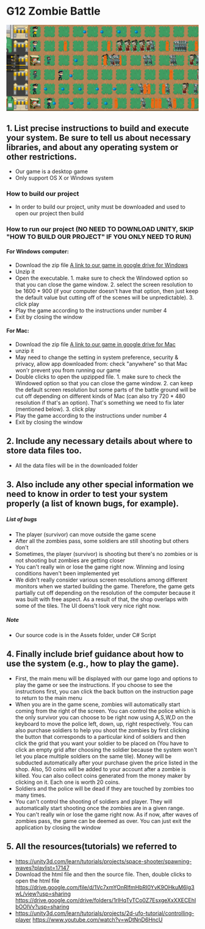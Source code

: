 # G12 Zombie Battle
![alt text](https://github.com/bryan-wu/ZombieBattleUnity/blob/new_map/updatedsample.PNG "In-game capture")

## 1. List precise instructions to build and execute your system. Be sure to tell us about necessary libraries, and about any operating system or other restrictions.
* Our game is a desktop game
* Only support OS X or Windows system
### How to build our project
* In order to build our project, unity must be downloaded and used to open our project then build
### How to run our project (NO NEED TO DOWNLOAD UNITY, SKIP "HOW TO BUILD OUR PROJECT" IF YOU ONLY NEED TO RUN)
#### For Windows computer:
* Download the zip file [A link to our game in google drive for Windows](https://drive.google.com/open?id=1S9sYeDLZjktDaNnRKx7R9n4cP51AWZRx)
* Unzip it
* Open the executable. 1. make sure to check the Windowed option so that you can close the game window. 2. select the screen resolution to be 1600 * 900 (if your computer doesn't have that option, then just keep the default value but cutting off of the scenes will be unpredictable). 3. click play
* Play the game according to the instructions under number 4
* Exit by closing the window
#### For Mac:
* Download the zip file [A link to our game in google drive for Mac](https://drive.google.com/file/d/1SbfHrpfKzpbxfp86QZHHqG2XzWpd2glB/view?usp=sharing)
* unzip it
* May need to change the setting in system preference, security & privacy, allow app downloaded from: check "anywhere" so that Mac won'r prevent you from running our game
* Double clicks to open the upzipped file. 1. make sure to check the Windowed option so that you can close the game window. 2. can keep the default screen resolution but some parts of the battle ground will be cut off depending on different kinds of Mac (can also try 720 * 480 resolution if that's an option). That's something we need to fix later (mentioned below). 3. click play
* Play the game according to the instructions under number 4
* Exit by closing the window
## 2. Include any necessary details about where to store data files too.
* All the data files will be in the downloaded folder
## 3. Also include any other special information we need to know in order to test your system properly (a list of known bugs, for example).
##### List of bugs
* The player (survivor) can move outside the game scene
* After all the zombies pass, some soldiers are still shooting but others don't
* Sometimes, the player (survivor) is shooting but there's no zombies or is not shooting but zombies are getting closer
* You can't really win or lose the game right now. Winning and losing conditions haven't been implemented yet
* We didn't really consider various screen resolutions among different monitors when we started building the game. Therefore, the game gets partially cut off depending on the resolution of the computer because it was built with free aspect. As a result of that, the shop overlaps with some of the tiles. The UI doens't look very nice right now.
##### Note
* Our source code is in the Assets folder, under C# Script
## 4. Finally include brief guidance about how to use the system (e.g., how to play the game).
* First, the main menu will be displayed with our game logo and options to play the game or see the instructions. If you choose to see the instructions first, you can click the back button on the instruction page to return to the main menu
* When you are in the game scene, zombies will automatically start coming from the right of the screen. You can control the police which is the only survivor you can choose to be right now using A,S,W,D on the keyboard to move the police left, down, up, right respectively. You can also purchase soldiers to help you shoot the zombies by first clicking the button that corresponds to a particular kind of soldiers and then click the grid that you want your soldier to be placed on (You have to click an empty grid after choosing the soldier because the system won't let you place multiple soldiers on the same tile). Money will be subducted automatically after your purchase given the price listed in the shop. Also, 50 coins will be added to your account after a zombie is killed. You can also collect coins generated from the money maker by clicking on it. Each one is worth 20 coins. 
* Soldiers and the police will be dead if they are touched by zombies too many times.
* You can't control the shooting of soldiers and player. They will automatically start shooting once the zombies are in a given range.
* You can't really win or lose the game right now. As if now, after waves of zombies pass, the game can be deemed as over. You can just exit the application by closing the window
## 5. All the resources(tutorials) we referred to
* <https://unity3d.com/learn/tutorials/projects/space-shooter/spawning-waves?playlist=17147>
* Download the html file and then the source file. Then, double clicks to open the html file
<https://drive.google.com/file/d/1Vc7xmYOnRlfmHbRI0YvK9OHkuM6Ig3wL/view?usp=sharing> <https://drive.google.com/drive/folders/1rlHqTyTCo0Z7EsxgeXxXXECEhIbOOlVv?usp=sharing>
* <https://unity3d.com/learn/tutorials/projects/2d-ufo-tutorial/controlling-player>
  <https://www.youtube.com/watch?v=wDtNnD6HncU>


